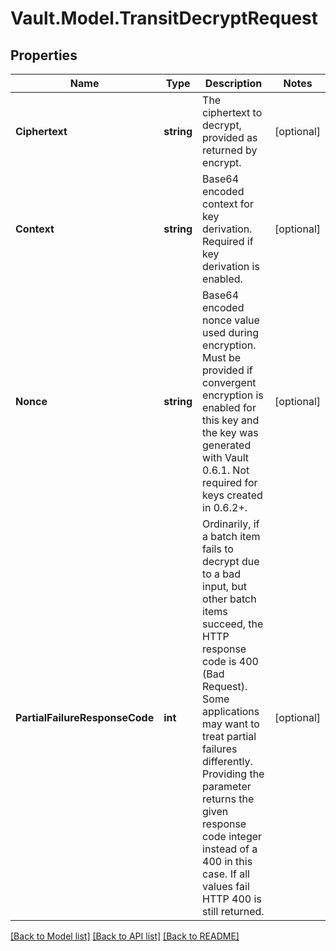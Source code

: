 # Vault.Model.TransitDecryptRequest

## Properties

Name | Type | Description | Notes
------------ | ------------- | ------------- | -------------
**Ciphertext** | **string** | The ciphertext to decrypt, provided as returned by encrypt. | [optional] 
**Context** | **string** | Base64 encoded context for key derivation. Required if key derivation is enabled. | [optional] 
**Nonce** | **string** | Base64 encoded nonce value used during encryption. Must be provided if convergent encryption is enabled for this key and the key was generated with Vault 0.6.1. Not required for keys created in 0.6.2+. | [optional] 
**PartialFailureResponseCode** | **int** | Ordinarily, if a batch item fails to decrypt due to a bad input, but other batch items succeed, the HTTP response code is 400 (Bad Request). Some applications may want to treat partial failures differently. Providing the parameter returns the given response code integer instead of a 400 in this case. If all values fail HTTP 400 is still returned. | [optional] 

[[Back to Model list]](../README.md#documentation-for-models) [[Back to API list]](../README.md#documentation-for-api-endpoints) [[Back to README]](../README.md)

